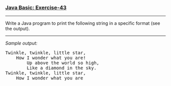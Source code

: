 ### [Java Basic: Exercise-43](https://www.w3resource.com/java-exercises/basic/java-basic-exercise-43.php)

***
Write a Java program to print the following string in a specific format (see the output).
***
_Sample output:_
<pre>
Twinkle, twinkle, little star,
	How I wonder what you are! 
		Up above the world so high,   		
		Like a diamond in the sky. 
Twinkle, twinkle, little star, 
	How I wonder what you are
</pre>